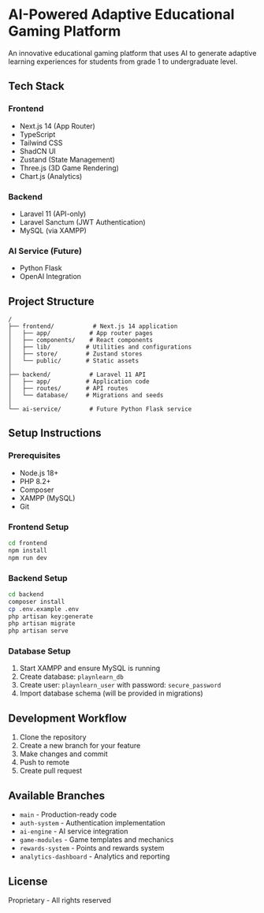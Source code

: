 # AI-Powered Adaptive Educational Gaming Platform

An innovative educational gaming platform that uses AI to generate adaptive learning experiences for students from grade 1 to undergraduate level.

## Tech Stack

### Frontend
- Next.js 14 (App Router)
- TypeScript
- Tailwind CSS
- ShadCN UI
- Zustand (State Management)
- Three.js (3D Game Rendering)
- Chart.js (Analytics)

### Backend
- Laravel 11 (API-only)
- Laravel Sanctum (JWT Authentication)
- MySQL (via XAMPP)

### AI Service (Future)
- Python Flask
- OpenAI Integration

## Project Structure

```
/
├── frontend/           # Next.js 14 application
│   ├── app/           # App router pages
│   ├── components/    # React components
│   ├── lib/          # Utilities and configurations
│   ├── store/        # Zustand stores
│   └── public/       # Static assets
│
├── backend/           # Laravel 11 API
│   ├── app/          # Application code
│   ├── routes/       # API routes
│   └── database/     # Migrations and seeds
│
└── ai-service/        # Future Python Flask service
```

## Setup Instructions

### Prerequisites
- Node.js 18+
- PHP 8.2+
- Composer
- XAMPP (MySQL)
- Git

### Frontend Setup
```bash
cd frontend
npm install
npm run dev
```

### Backend Setup
```bash
cd backend
composer install
cp .env.example .env
php artisan key:generate
php artisan migrate
php artisan serve
```

### Database Setup
1. Start XAMPP and ensure MySQL is running
2. Create database: `playnlearn_db`
3. Create user: `playnlearn_user` with password: `secure_password`
4. Import database schema (will be provided in migrations)

## Development Workflow

1. Clone the repository
2. Create a new branch for your feature
3. Make changes and commit
4. Push to remote
5. Create pull request

## Available Branches
- `main` - Production-ready code
- `auth-system` - Authentication implementation
- `ai-engine` - AI service integration
- `game-modules` - Game templates and mechanics
- `rewards-system` - Points and rewards system
- `analytics-dashboard` - Analytics and reporting

## License
Proprietary - All rights reserved 